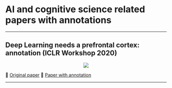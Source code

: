 # AI and cognitive science related papers with annotations

---


## Deep Learning needs a prefrontal cortex: annotation (ICLR Workshop 2020)

[<p align="center"> <img src="https://github.com/Machine-Learning-Tokyo/papers-with-annotations/blob/master/ai-and-cognitive-science/images/dl_needs_a_pfc_title.png"/> </p>](https://github.com/Machine-Learning-Tokyo/papers-with-annotations/blob/master/ai-and-cognitive-science/DL%20needs%20a%20prefrontal%20cortex.pdf)

📌 [Original paper](https://baicsworkshop.github.io/pdf/BAICS_10.pdf)
📌 [Paper with annotation](https://github.com/Machine-Learning-Tokyo/papers-with-annotations/blob/master/ai-and-cognitive-science/DL%20needs%20a%20prefrontal%20cortex.pdf)

---

